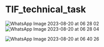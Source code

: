# TIF_technical_task

![WhatsApp Image 2023-08-20 at 06 28 02](https://github.com/udit6023/TIF_technical_task/assets/91983775/98444547-d8a6-4d62-b4b5-638b1a7af22a)
![WhatsApp Image 2023-08-20 at 06 28 04](https://github.com/udit6023/TIF_technical_task/assets/91983775/c4526a07-30cf-4fd0-b3df-01fba34415ef)

![WhatsApp Image 2023-08-20 at 06 40 26](https://github.com/udit6023/TIF_technical_task/assets/91983775/fca0476b-4622-4051-8c0a-14cc8fa8a6b9)
